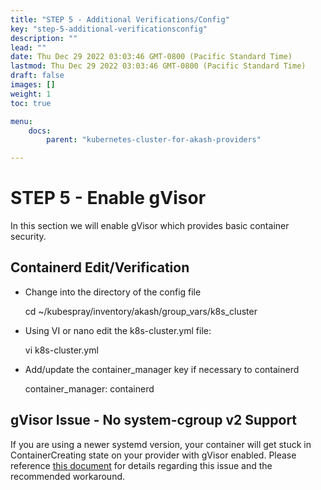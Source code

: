 ```yaml
---
title: "STEP 5 - Additional Verifications/Config"
key: "step-5-additional-verificationsconfig"
description: ""
lead: ""
date: Thu Dec 29 2022 03:03:46 GMT-0800 (Pacific Standard Time)
lastmod: Thu Dec 29 2022 03:03:46 GMT-0800 (Pacific Standard Time)
draft: false
images: []
weight: 1
toc: true

menu:
    docs:
        parent: "kubernetes-cluster-for-akash-providers"

---
```

STEP 5 - Enable gVisor
======================

In this section we will enable gVisor which provides basic container security.

Containerd Edit/Verification
----------------------------

*   Change into the directory of the config file

    cd ~/kubespray/inventory/akash/group_vars/k8s_cluster
    

*   Using VI or nano edit the k8s-cluster.yml file:

    vi k8s-cluster.yml
    

*   Add/update the container\_manager key if necessary to containerd

    container_manager: containerd
    

**gVisor Issue - No system-cgroup v2 Support**
----------------------------------------------

If you are using a newer systemd version, your container will get stuck in ContainerCreating state on your provider with gVisor enabled. Please reference [this document](../../../other-resources/archived-resources/build-a-cloud-provider/gvisor-issue-no-system-cgroup-v2-support.md) for details regarding this issue and the recommended workaround.